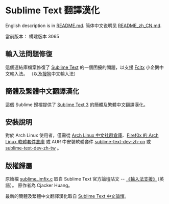 Sublime Text 翻譯漢化
==================

English description is in [README.md][1].
简体中文说明见 [README_zh_CN.md][11].

當前版本： 構建版本 3065

輸入法問題修復
----------
這個連結庫檔案修復了 [Sublime Text][2] 的一個困擾的問題，以支援 [Fcitx][3] 小企鵝中文輸入法。
（以及[搜狗][4]中文輸入法）

簡體及繁體中文翻譯漢化
----------
這個 Sublime 歸檔提供了 [Sublime Text 3][5] 的簡體及繁體中文翻譯漢化。

安裝說明
----------
對於 Arch Linux 使用者，僅需從 [Arch Linux 中文社群倉庫][13]、[Firef0x 的 Arch Linux 軟體套件倉庫][7]
或 AUR 中安裝軟體套件 [sublime-text-dev-zh-cn][6] 或 [sublime-text-dev-zh-tw][12] 。


版權歸屬
----------
原始檔 [sublime_imfix.c][8] 取自 Sublime Text 官方論壇貼文 -- [《輸入法支援》][9]（英語）。
原作者為 Cjacker Huang。

最新的簡體及繁體中文翻譯漢化取自 [Sublime Text 中文論壇][10]。

[1]: https://github.com/Firef0x/SublimeText-i18n-zh/blob/master/README.md
[2]: http://www.sublimetext.com
[3]: http://fcitx-im.org
[4]: http://pinyin.sogou.com/linux/
[5]: http://www.sublimetext.com/3
[6]: https://aur.archlinux.org/packages/sublime-text-dev-zh-cn
[7]: http://firef0x.github.io/archrepo.html
[8]: https://github.com/Firef0x/SublimeText-i18n-zh/blob/master/src/fix/imfix/sublime_imfix.c
[9]: http://www.sublimetext.com/forum/viewtopic.php?f=3&t=7006&start=10#p41343
[10]: http://sublimetext.iaixue.com
[11]: https://github.com/Firef0x/SublimeText-i18n-zh/blob/master/README_zh_CN.md
[12]: https://aur.archlinux.org/packages/sublime-text-dev-zh-tw
[13]: https://wiki.archlinux.org/index.php/Unofficial_user_repositories#archlinuxcn

